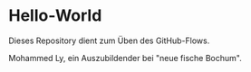 # Hello-World
Dieses Repository dient zum Üben des GitHub-Flows.

Mohammed Ly, ein Auszubildender bei "neue fische Bochum".
